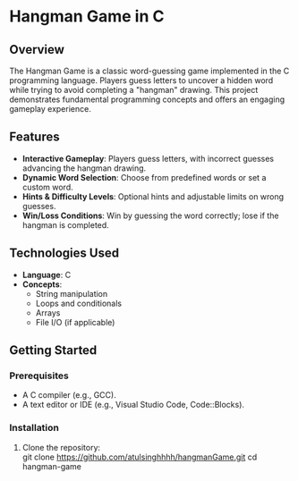 # Hangman Game in C  

## Overview  
The Hangman Game is a classic word-guessing game implemented in the C programming language. Players guess letters to uncover a hidden word while trying to avoid completing a "hangman" drawing. This project demonstrates fundamental programming concepts and offers an engaging gameplay experience.  

## Features  
- **Interactive Gameplay**: Players guess letters, with incorrect guesses advancing the hangman drawing.  
- **Dynamic Word Selection**: Choose from predefined words or set a custom word.  
- **Hints & Difficulty Levels**: Optional hints and adjustable limits on wrong guesses.  
- **Win/Loss Conditions**: Win by guessing the word correctly; lose if the hangman is completed.  

## Technologies Used  
- **Language**: C  
- **Concepts**:  
  - String manipulation  
  - Loops and conditionals  
  - Arrays  
  - File I/O (if applicable)  

## Getting Started  

### Prerequisites  
- A C compiler (e.g., GCC).  
- A text editor or IDE (e.g., Visual Studio Code, Code::Blocks).  

### Installation  
1. Clone the repository:  
   git clone https://github.com/atulsinghhhh/hangmanGame.git 
   cd hangman-game  
